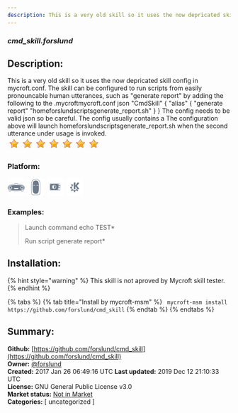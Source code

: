 ```yaml
---
description: This is a very old skill so it uses the now depricated skill config in mycroft.conf.
---
```


### _cmd_skill.forslund_  
## Description:  
This is a very old skill so it uses the now depricated skill config in mycroft.conf.
The skill can be configured to run scripts from easily pronouncable human utterances, such as "generate report" by adding the following to the .mycroftmycroft.conf
json
"CmdSkill" {
"alias" {
"generate report" "homeforslundscriptsgenerate_report.sh"
}
}
The config needs to be valid json so be careful. The config usually contains a
The configuration above will launch homeforslundscriptsgenerate_report.sh when the second utterance under usage is invoked.  
![](../.gitbook/assets/star.png)![](../.gitbook/assets/star.png)![](../.gitbook/assets/star.png)![](../.gitbook/assets/star.png)![](../.gitbook/assets/star.png)![](../.gitbook/assets/star.png)![](../.gitbook/assets/star.png)  
  
### Platform:  
 ![Mark I](../.gitbook/assets/mark-1-icon.png)  ![Mark II](../.gitbook/assets/mark-2-icon.png)  ![Picroft](../.gitbook/assets/picroft-icon.png)  ![plasmoid](../.gitbook/assets/kde.png)   
### Examples:  
> Launch command echo TEST*  
>   
> Run script generate report*  
>   
  
## Installation:  
{% hint style="warning" %}
This skill is not aproved by Mycroft skill tester.
{% endhint %}
    
{% tabs %}
{% tab title="Install by mycroft-msm" %}
``` mycroft-msm install https://github.com/forslund/cmd_skill```
{% endtab %}
  {% endtabs %}
    
## Summary:  
**Github:** [https://github.com/forslund/cmd_skill](https://github.com/forslund/cmd_skill)  
**Owner:** [@forslund](https://github.com/forslund)  
**Created:** 2017 Jan 26 06:49:16 UTC  **Last updated:** 2019 Dec 12 21:10:33 UTC  
**License:** GNU General Public License v3.0  
**Market status:** [Not in Market](https://market.mycroft.ai/skill/)  
**Categories:** [ uncategorized ]   
